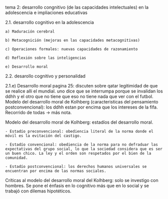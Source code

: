 tema 2: desarrollo congnitivo (de las capacidades intelectuales) en la adolescencia e impliaciones educativas

2.1. desarrollo cognitivo en la adolescencia

    a) Maduración cerebral

    b) Metacognición (mejoras en las capacidades metacognitivas)

    c) Operaciones formales: nuevas capacidades de razonamiento

    d) Reflexión sobre las inteligencias

    e) Desarrollo moral
    
2.2. desarollo cognitivo y personalidad

2.1.e) Desarrollo moral
pagina 25: discuten sobre qatar legitimidad de que se realice alli el mundial. uno dice que se interrumpa porque se invalidan los ddhh y el otro que no tiene que eso no tiene nada que ver con el futbol. Modelo del desarrollo moral de Kolhberg (caracteristicas del pensamiento postconvencional): los ddhh estan por encima que los intereses de la fifa. Recorrido de todas -> más nota.

Modelo del desarrollo moral de Kolhberg: estadíos del desarrollo moral. 

    - Estadío preconvencional: obediencia literal de la norma donde el móvil es la evitación del castigo.

    - Estadío convencional: obediencia de la norma para no defraduar las expectativas del grupo social, lo que la sociedad considera que es ser un buen chico. La ley y el orden son respetados por el bien de la comunidad.

    - Estadío postconvencional: los derechos humanos universales se encuentran por encima de las normas sociales.
    
Críticas al modelo del desarrollo moral del Kolhberg: solo se investigo con hombres. Se pone el énfasis en lo cognitivo más que en lo social y se trabajó con dilemas hipotéticos.